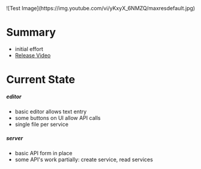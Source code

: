 <h1 style="display:none"></h1>
![Test Image](https://img.youtube.com/vi/yKxyX_6NMZQ/maxresdefault.jpg)

Summary
=======
  - initial effort
  - [Release Video](https://youtu.be/yKxyX_6NMZQ)

Current State
=============
##### editor
  - basic editor allows text entry
  - some buttons on UI allow API calls
  - single file per service

##### server
  - basic API form in place
  - some API's work partially: create service, read services
